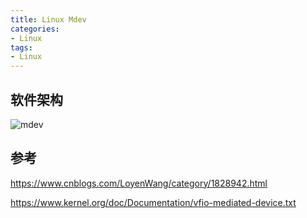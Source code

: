 ```yaml
---
title: Linux Mdev
categories: 
- Linux
tags:
- Linux
---
```


## 

## 软件架构
![mdev](/images/Linux/虚拟化/vfio-mdev.svg)

## 参考
https://www.cnblogs.com/LoyenWang/category/1828942.html

https://www.kernel.org/doc/Documentation/vfio-mediated-device.txt


